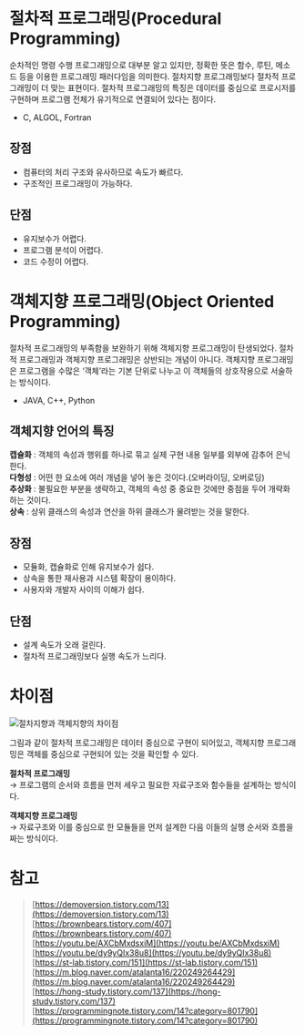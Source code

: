 # 절차적 프로그래밍(Procedural Programming)

순차적인 명령 수행 프로그래밍으로 대부분 알고 있지만, 정확한 뜻은 함수, 루틴, 메소드 등을 이용한 프로그래밍 패러다임을 의미한다. 절차지향 프로그래밍보다 절차적 프로그래밍이 더 맞는 표현이다. 절차적 프로그래밍의 특징은 데이터를 중심으로 프로시저를 구현하며 프로그램 전체가 유기적으로 연결되어 있다는 점이다.

- C, ALGOL, Fortran

## 장점

- 컴퓨터의 처리 구조와 유사하므로 속도가 빠르다.
- 구조적인 프로그래밍이 가능하다.

## 단점

- 유지보수가 어렵다.
- 프로그램 분석이 어렵다.
- 코드 수정이 어렵다.

# 객체지향 프로그래밍(Object Oriented Programming)

절차적 프로그래밍의 부족함을 보완하기 위해 객체지향 프로그래밍이 탄생되었다. 절차적 프로그래밍과 객체지향 프로그래밍은 상반되는 개념이 아니다. 객체지향 프로그래밍은 프로그램을 수많은 ‘객체’라는 기본 단위로 나누고 이 객체들의 상호작용으로 서술하는 방식이다.

- JAVA, C++, Python

## 객체지향 언어의 특징

**캡슐화** : 객체의 속성과 행위를 하나로 묶고 실제 구현 내용 일부를 외부에 감추어 은닉한다.  
**다형성** : 어떤 한 요소에 여러 개념을 넣어 놓은 것이다.(오버라이딩, 오버로딩)  
**추상화** : 불필요한 부분을 생략하고, 객체의 속성 중 중요한 것에만 중점을 두어 개략화하는 것이다.  
**상속** : 상위 클래스의 속성과 연산을 하위 클래스가 물려받는 것을 말한다.

## 장점

- 모듈화, 캡슐화로 인해 유지보수가 쉽다.
- 상속을 통한 재사용과 시스템 확장이 용이하다.
- 사용자와 개발자 사이의 이해가 쉽다.

## 단점

- 설계 속도가 오래 걸린다.
- 절차적 프로그래밍보다 실행 속도가 느리다.

# 차이점

![절차지향과 객체지향의 차이점](https://t1.daumcdn.net/cfile/tistory/997F0E435C1E055B18 "절차지향과 객체지향의 차이점")

그림과 같이 절차적 프로그래밍은 데이터 중심으로 구현이 되어있고, 객체지향 프로그래밍은 객체를 중심으로 구현되어 있는 것을 확인할 수 있다.

**절차적 프로그래밍**  
→ 프로그램의 순서와 흐름을 먼저 세우고 필요한 자료구조와 함수들을 설계하는 방식이다.

**객체지향 프로그래밍**  
→ 자료구조와 이를 중심으로 한 모듈들을 먼저 설계한 다음 이들의 실행 순서와 흐름을 짜는 방식이다.

# 참고

> [https://demoversion.tistory.com/13](https://demoversion.tistory.com/13)  
> [https://brownbears.tistory.com/407](https://brownbears.tistory.com/407)  
> [https://youtu.be/AXCbMxdsxiM](https://youtu.be/AXCbMxdsxiM)  
> [https://youtu.be/dy9yQIx38u8](https://youtu.be/dy9yQIx38u8)  
> [https://st-lab.tistory.com/151](https://st-lab.tistory.com/151)  
> [https://m.blog.naver.com/atalanta16/220249264429](https://m.blog.naver.com/atalanta16/220249264429)  
> [https://hong-study.tistory.com/137](https://hong-study.tistory.com/137)  
> [https://programmingnote.tistory.com/14?category=801790](https://programmingnote.tistory.com/14?category=801790)
